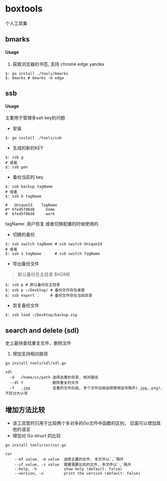# boxtools

个人工具集

## bmarks

#### Usage

1. 获取浏览器的书签, 支持  chrome edge yandex
```shell
$: go install ./tools/bmarks
$: bmarks # bmarks -b edge
```

## ssb

#### Usage

主要用于管理多ssh key的问题

* 安装

```shell
$: go install ./tools/ssb
```

* 生成的新的KEY
```shell
$: ssb g 
# 或者
$: ssb gen
```

* 备份当前的 key
```shell
$: ssb backup tagName
# 或者
$: ssb b tagName

#   UniqueId    TagName
#* 6fed5f86d8     home
#  6fed5f86d8     work
```

tagName: 用户恢复 或者切换配置的时候使用的

* 切换的备份

```shell
$: ssb switch tagName # ssb switch UniqueId
# 或者
$: ssb s tagName      # ssb switch TagName
```

* 导出备份文件

> 默认备份在主目录 $HOME

```shell
$: ssb p # 默认备份在主目录
$: ssb p ~/Desktop/ # 备份文件存在桌面
$: ssb export .     # 备份文件存在当前目录
```

* 恢复备份文件

```shell
$: ssb load ~/Desktop/backup.zip
```

## search and delete (sdl)

史上最快查找重复文件，删除文件

1. 增加支持相对路径

```shell
go install tools/sdl/sdl.go

sdl  
  -d   /home/xz/path 选择去重的目录, 绝对路径
  --dl Y             删除重复的文件
  -f   .jpg          去重的文件后缀, 多个文件后缀选择使用逗号隔开(.jpg,.png), 不区分大小写
```

## 增加方法比较

* 该工具暂时只用于比较两个多对多的Go文件中函数的区别， 后面可以增加其他的语言
* 增加对 Go struct 的比较
```shell
go install tools/cor/cor.go 

cor
    --mf value, -m value  选择主要的文件, 多文件以`,`隔开
    --sf value, -s value  需要需要比较的文件, 多文件以`,`隔开
    --help, -h            show help (default: false)
    --version, -v         print the version (default: false)
```